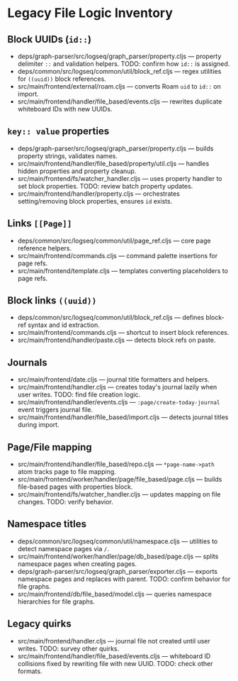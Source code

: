 # Legacy File Logic Inventory

## Block UUIDs (`id::`)
- deps/graph-parser/src/logseq/graph_parser/property.cljs — property delimiter `::` and validation helpers. TODO: confirm how `id::` is assigned.
- deps/common/src/logseq/common/util/block_ref.cljs — regex utilities for `((uuid))` block references.
- src/main/frontend/external/roam.cljs — converts Roam `uid` to `id::` on import.
- src/main/frontend/handler/file_based/events.cljs — rewrites duplicate whiteboard IDs with new UUIDs.

## `key:: value` properties
- deps/graph-parser/src/logseq/graph_parser/property.cljs — builds property strings, validates names.
- src/main/frontend/handler/file_based/property/util.cljs — handles hidden properties and property cleanup.
- src/main/frontend/fs/watcher_handler.cljs — uses property handler to set block properties. TODO: review batch property updates.
- src/main/frontend/handler/property.cljs — orchestrates setting/removing block properties, ensures `id` exists.

## Links `[[Page]]`
- deps/common/src/logseq/common/util/page_ref.cljs — core page reference helpers.
- src/main/frontend/commands.cljs — command palette insertions for page refs.
- src/main/frontend/template.cljs — templates converting placeholders to page refs.

## Block links `((uuid))`
- deps/common/src/logseq/common/util/block_ref.cljs — defines block-ref syntax and id extraction.
- src/main/frontend/commands.cljs — shortcut to insert block references.
- src/main/frontend/handler/paste.cljs — detects block refs on paste.

## Journals
- src/main/frontend/date.cljs — journal title formatters and helpers.
- src/main/frontend/handler.cljs — creates today's journal lazily when user writes. TODO: find file creation logic.
- src/main/frontend/handler/events.cljs — `:page/create-today-journal` event triggers journal file.
- src/main/frontend/handler/file_based/import.cljs — detects journal titles during import.

## Page/File mapping
- src/main/frontend/handler/file_based/repo.cljs — `*page-name->path` atom tracks page to file mapping.
- src/main/frontend/worker/handler/page/file_based/page.cljs — builds file-based pages with properties block.
- src/main/frontend/fs/watcher_handler.cljs — updates mapping on file changes. TODO: verify behavior.

## Namespace titles
- deps/common/src/logseq/common/util/namespace.cljs — utilities to detect namespace pages via `/`.
- src/main/frontend/worker/handler/page/db_based/page.cljs — splits namespace pages when creating pages.
- deps/graph-parser/src/logseq/graph_parser/exporter.cljs — exports namespace pages and replaces with parent. TODO: confirm behavior for file graphs.
- src/main/frontend/db/file_based/model.cljs — queries namespace hierarchies for file graphs.

## Legacy quirks
- src/main/frontend/handler.cljs — journal file not created until user writes. TODO: survey other quirks.
- src/main/frontend/handler/file_based/events.cljs — whiteboard ID collisions fixed by rewriting file with new UUID. TODO: check other formats.

